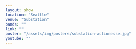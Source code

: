 ```yaml
---
layout: show
location: "Seattle"
venue: "Substation"
bands: ""
link: ""
poster: "/assets/img/posters/substation-actionesse.jpg"
youtube: ""
---
```



